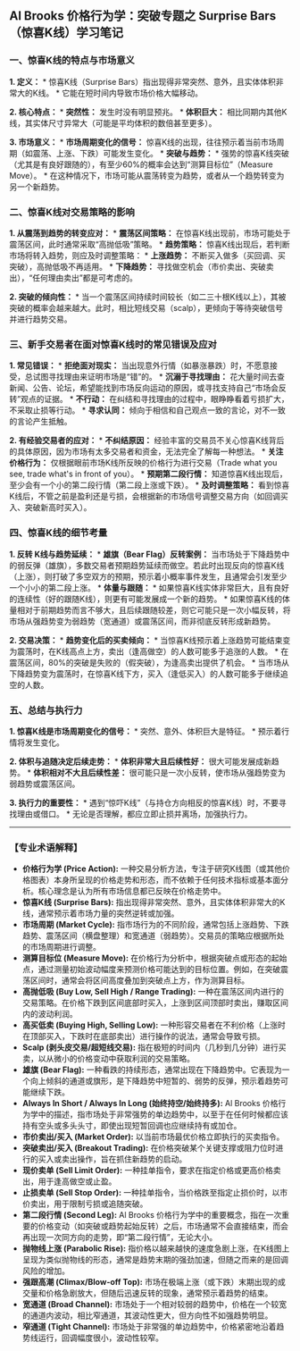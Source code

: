 ## Al Brooks 价格行为学：突破专题之 Surprise Bars（惊喜K线）学习笔记

### 一、惊喜K线的特点与市场意义

**1. 定义：**
    * 惊喜K线（Surprise Bars）指出现得非常突然、意外，且实体体积非常大的K线。
    * 它能在短时间内导致市场价格大幅移动。

**2. 核心特点：**
    * **突然性：** 发生时没有明显预兆。
    * **体积巨大：** 相比同期内其他K线，其实体尺寸异常大（可能是平均体积的数倍甚至更多）。

**3. 市场意义：**
    * **市场周期变化的信号：** 惊喜K线的出现，往往预示着当前市场周期（如震荡、上涨、下跌）可能发生变化。
    * **突破与趋势：**
        * 强势的惊喜K线突破（尤其是有良好跟随的），有至少60%的概率会达到“测算目标位”（Measure Move）。
        * 在这种情况下，市场可能从震荡转变为趋势，或者从一个趋势转变为另一个新趋势。

### 二、惊喜K线对交易策略的影响

**1. 从震荡到趋势的转变应对：**
    * **震荡区间策略：** 在惊喜K线出现前，市场可能处于震荡区间，此时通常采取“高抛低吸”策略。
    * **趋势策略：** 惊喜K线出现后，若判断市场将转入趋势，则应及时调整策略：
        * **上涨趋势：** 不断买入做多（买回调、买突破），高抛低吸不再适用。
        * **下降趋势：** 寻找做空机会（市价卖出、突破卖出），“任何理由卖出”都是可考虑的。

**2. 突破的倾向性：**
    * 当一个震荡区间持续时间较长（如二三十根K线以上），其被突破的概率会越来越大。此时，相比短线交易（scalp），更倾向于等待突破信号并进行趋势交易。

### 三、新手交易者在面对惊喜K线时的常见错误及应对

**1. 常见错误：**
    * **拒绝面对现实：** 当出现意外行情（如暴涨暴跌）时，不愿意接受，总试图寻找理由来证明市场是“错”的。
    * **沉溺于寻找理由：** 花大量时间去查新闻、公告、论坛，希望能找到市场反向运动的原因，或寻找支持自己“市场会反转”观点的证据。
    * **不行动：** 在纠结和寻找理由的过程中，眼睁睁看着亏损扩大，不采取止损等行动。
    * **寻求认同：** 倾向于相信和自己观点一致的言论，对不一致的言论产生抵触。

**2. 有经验交易者的应对：**
    * **不纠结原因：** 经验丰富的交易员不关心惊喜K线背后的具体原因，因为市场有太多交易者和资金，无法完全了解每一种想法。
    * **关注价格行为：** 仅根据眼前市场K线所反映的价格行为进行交易（Trade what you see, trade what's in front of you）。
    * **预期第二段行情：** 知道惊喜K线出现后，至少会有一个小的第二段行情（第二段上涨或下跌）。
    * **及时调整策略：** 看到惊喜K线后，不管之前是盈利还是亏损，会根据新的市场信号调整交易方向（如回调买入、突破新高时买入）。

### 四、惊喜K线的细节考量

**1. 反转 K线与趋势延续：**
    * **雄旗（Bear Flag）反转案例：** 当市场处于下降趋势中的弱反弹（雄旗），多数交易者预期趋势延续而做空。若此时出现反向的惊喜K线（上涨），则打破了多空双方的预期，预示着小概率事件发生，且通常会引发至少一个小小的第二段上涨。
    * **体量与跟随：**
        * 如果惊喜K线实体非常巨大，且有良好的连续性（好的跟随K线），则更有可能发展成一个新的趋势。
        * 如果惊喜K线的体量相对于前期趋势而言不够大，且后续跟随较差，则它可能只是一次小幅反转，将市场从强趋势变为弱趋势（宽通道）或震荡区间，而非彻底反转形成新趋势。

**2. 交易决策：**
    * **趋势变化后的买卖倾向：**
        * 当惊喜K线预示着上涨趋势可能结束变为震荡时，在K线高点上方，卖出（逢高做空）的人数可能多于追涨的人数。
        * 在震荡区间，80%的突破是失败的（假突破），为逢高卖出提供了机会。
        * 当市场从下降趋势变为震荡时，在惊喜K线下方，买入（逢低买入）的人数可能多于继续追空的人数。

### 五、总结与执行力

**1. 惊喜K线是市场周期变化的信号：**
    * 突然、意外、体积巨大是特征。
    * 预示着行情将发生变化。

**2. 体积与追随决定后续走势：**
    * **体积非常大且后续性好：** 很大可能发展成新趋势。
    * **体积相对不大且后续性差：** 很可能只是一次小反转，使市场从强趋势变为弱趋势或震荡区间。

**3. 执行力的重要性：**
    * 遇到“惊吓K线”（与持仓方向相反的惊喜K线）时，不要寻找理由或借口。
    * 无论是否理解，都应立即止损并离场，加强执行力。

---

### 【专业术语解释】

*   **价格行为学 (Price Action):** 一种交易分析方法，专注于研究K线图（或其他价格图表）本身所呈现的价格走势和形态，而不依赖于任何技术指标或基本面分析。核心理念是认为所有市场信息都已反映在价格走势中。
*   **惊喜K线 (Surprise Bars):** 指出现得非常突然、意外，且实体体积非常大的K线，通常预示着市场力量的突然逆转或加强。
*   **市场周期 (Market Cycle):** 指市场行为的不同阶段，通常包括上涨趋势、下跌趋势、震荡区间（横盘整理）和宽通道（弱趋势）。交易员的策略应根据所处的市场周期进行调整。
*   **测算目标位 (Measure Move):** 在价格行为分析中，根据突破点或形态的起始点，通过测量初始波动幅度来预测价格可能达到的目标位置。例如，在突破震荡区间时，通常会将区间高度叠加到突破点上方，作为测算目标。
*   **高抛低吸 (Buy Low, Sell High / Range Trading):** 一种在震荡区间内进行的交易策略。在价格下跌到区间底部时买入，上涨到区间顶部时卖出，赚取区间内的波动利润。
*   **高买低卖 (Buying High, Selling Low):** 一种形容交易者在不利价格（上涨时在顶部买入，下跌时在底部卖出）进行操作的说法，通常会导致亏损。
*   **Scalp (剥头皮交易/超短线交易):** 指在极短的时间内（几秒到几分钟）进行买卖，以从微小的价格变动中获取利润的交易策略。
*   **雄旗 (Bear Flag):** 一种看跌的持续形态，通常出现在下降趋势中。它表现为一个向上倾斜的通道或旗形，是下降趋势中短暂的、弱势的反弹，预示着趋势可能继续下跌。
*   **Always In Short / Always In Long (始终持空/始终持多):** Al Brooks 价格行为学中的描述，指市场处于非常强势的单边趋势中，以至于在任何时候都应该持有空头或多头头寸，即使出现短暂回调也应继续持有或加仓。
*   **市价卖出/买入 (Market Order):** 以当前市场最优价格立即执行的买卖指令。
*   **突破卖出/买入 (Breakout Trading):** 在价格突破某个关键支撑或阻力位时进行的买入或卖出操作，旨在抓住新趋势的启动。
*   **现价卖单 (Sell Limit Order):** 一种挂单指令，要求在指定价格或更高价格卖出，用于逢高做空或止盈。
*   **止损卖单 (Sell Stop Order):** 一种挂单指令，当价格跌至指定止损价时，以市价卖出，用于限制亏损或追随突破。
*   **第二段行情 (Second Leg):** Al Brooks 价格行为学中的重要概念，指在一次重要的价格变动（如突破或趋势起始反转）之后，市场通常不会直接结束，而会再出现一次同方向的走势，即“第二段行情”，无论大小。
*   **抛物线上涨 (Parabolic Rise):** 指价格以越来越快的速度急剧上涨，在K线图上呈现为类似抛物线的形态，通常是趋势末期的强劲加速，但随之而来的是回调风险的增加。
*   **强跟高潮 (Climax/Blow-off Top):** 市场在极端上涨（或下跌）末期出现的成交量和价格急剧放大，但随后迅速反转的现象，通常预示着趋势的结束。
*   **宽通道 (Broad Channel):** 市场处于一个相对较弱的趋势中，价格在一个较宽的通道内波动，相比窄通道，其波动性更大，但方向性不如强趋势明显。
*   **窄通道 (Tight Channel):** 市场处于非常强的单边趋势中，价格紧密地沿着趋势线运行，回调幅度很小，波动性较窄。